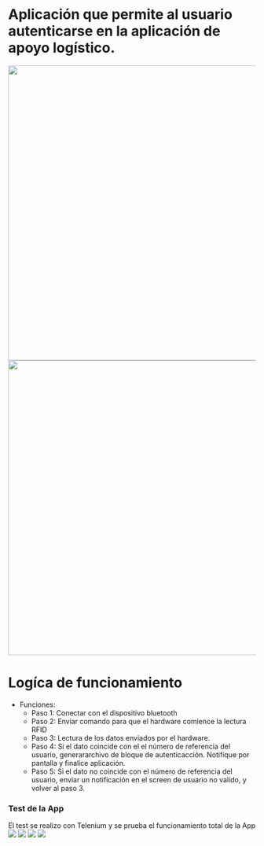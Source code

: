 # Aplicación que permite al usuario autenticarse en la aplicación de apoyo logístico.

<img src="https://github.com/Open-SAI/ReA/blob/master/Dise%C3%B1o/Dispositivo%20de%20autenticaci%C3%B3n/APP-LOGIN/Documentos/ImagenesAPP/Screenshot_2018-03-05-17-23-20.png" width="600" heigth="1000">

<img src="https://github.com/Open-SAI/ReA/blob/master/Dise%C3%B1o/Dispositivo%20de%20autenticaci%C3%B3n/APP-LOGIN/Documentos/ImagenesAPP/20180315_180434.jpg" width="600" heigth="1000">

# Logíca de funcionamiento
* Funciones:
  * Paso 1: Conectar con el dispositivo bluetooth
  * Paso 2: Enviar comando para que el hardware comience la lectura RFID
  * Paso 3: Lectura de los datos enviados por el hardware.
  * Paso 4: Si el dato coincide con el el número de referencia del usuario, generararchivo de bloque de autenticacción.  Notifique por pantalla y finalice aplicación.
  * Paso 5: Si el dato no coincide con el número de referencia del usuario, enviar un notificación en el screen de usuario no valido, y volver al paso 3.

  
### Test de la App
El test se realizo con Telenium y se prueba el funcionamiento total de la App
<img src="https://github.com/Open-SAI/ReA/blob/master/Dise%C3%B1o/Dispositivo%20de%20autenticaci%C3%B3n/APP-LOGIN/Documentos/Testeos/imagenesTest/test0.png">
<img src="https://github.com/Open-SAI/ReA/blob/master/Dise%C3%B1o/Dispositivo%20de%20autenticaci%C3%B3n/APP-LOGIN/Documentos/Testeos/imagenesTest/test1.png">
<img src="https://github.com/Open-SAI/ReA/blob/master/Dise%C3%B1o/Dispositivo%20de%20autenticaci%C3%B3n/APP-LOGIN/Documentos/Testeos/imagenesTest/test2.png">
<img src="https://github.com/Open-SAI/ReA/blob/master/Dise%C3%B1o/Dispositivo%20de%20autenticaci%C3%B3n/APP-LOGIN/Documentos/Testeos/imagenesTest/test3.png">
